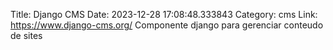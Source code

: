 Title: Django CMS
Date: 2023-12-28 17:08:48.333843
Category: cms
Link: https://www.django-cms.org/
Componente django para gerenciar conteudo de sites
